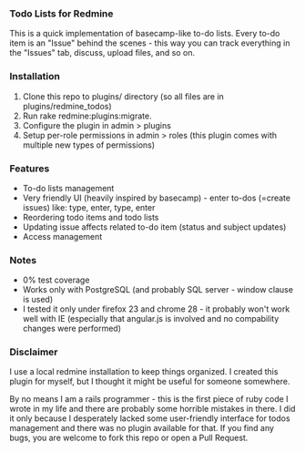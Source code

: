 ### Todo Lists for Redmine

This is a quick implementation of basecamp-like to-do lists. Every to-do item is an "Issue" behind the scenes - this way you can track everything in the "Issues" tab, discuss, upload files, and so on.

### Installation

1. Clone this repo to plugins/ directory (so all files are in plugins/redmine_todos)
1. Run rake redmine:plugins:migrate.
1. Configure the plugin in admin > plugins
1. Setup per-role permissions in admin > roles (this plugin comes with multiple new types of permissions)

### Features

* To-do lists management
* Very friendly UI (heavily inspired by basecamp) - enter to-dos (=create issues) like: type, enter, type, enter
* Reordering todo items and todo lists
* Updating issue affects related to-do item (status and subject updates)
* Access management

### Notes

* 0% test coverage
* Works only with PostgreSQL (and probably SQL server - window clause is used)
* I tested it only under firefox 23 and chrome 28 - it probably won't work well with IE (especially that angular.js is involved and no compability changes were performed)

### Disclaimer

I use a local redmine installation to keep things organized. I created this plugin for myself, but I thought it might be useful for someone somewhere.

By no means I am a rails programmer - this is the first piece of ruby code I wrote in my life and there are probably some horrible mistakes in there. I did it only because I desperately lacked some user-friendly interface for todos management and there was no plugin available for that. If you find any bugs, you are welcome to fork this repo or open a Pull Request.

